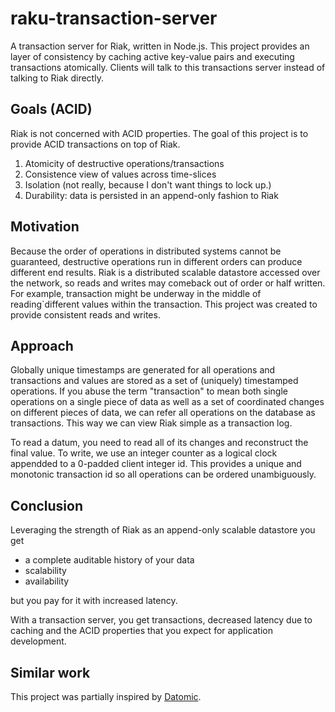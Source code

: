 # raku-transaction-server

A transaction server for Riak, written in Node.js. This project provides an layer of consistency by caching active key-value pairs and executing transactions atomically. Clients will talk to this transactions server instead of talking to Riak directly.

## Goals (ACID)

Riak is not concerned with ACID properties.  The goal of this project is to provide ACID transactions on top of Riak.

1. Atomicity of destructive operations/transactions
2. Consistence view of values across time-slices
3. Isolation (not really, because I don't want things to lock up.)
4. Durability: data is persisted in an append-only fashion to Riak

## Motivation

Because the order of operations in distributed systems cannot be guaranteed, destructive operations run in different orders can produce different end results. Riak is a distributed scalable datastore accessed over the network, so reads and writes may comeback out of order or half written. For example, transaction might be underway in the middle of reading`different values within the transaction. This project was created to provide consistent reads and writes.

## Approach

Globally unique timestamps are generated for all operations and transactions and values are stored as a set of (uniquely) timestamped operations. If you abuse the term "transaction" to mean both single operations on a single piece of data as well as a set of coordinated changes on different pieces of data, we can refer all operations on the database as transactions. This way we can view Riak simple as a transaction log.

To read a datum, you need to read all of its changes and reconstruct the final value. To write, we use an integer counter as a logical clock appendded to a 0-padded client integer id.  This provides a unique and monotonic transaction id so all operations can be ordered unambiguously.

## Conclusion

Leveraging the strength of Riak as an append-only scalable datastore you get

* a complete auditable history of your data
* scalability
* availability

but you pay for it with increased latency.

With a transaction server, you get transactions, decreased latency due to caching and the ACID properties that you expect for application development.

## Similar work

This project was partially inspired by [Datomic](http://www.datomic.com/).

